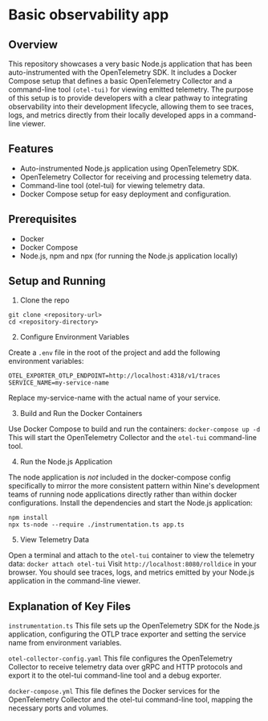 # Basic observability app

## Overview
This repository showcases a very basic Node.js application that has been auto-instrumented with the OpenTelemetry SDK. It includes a Docker Compose setup that defines a basic OpenTelemetry Collector and a command-line tool `(otel-tui)` for viewing emitted telemetry. The purpose of this setup is to provide developers with a clear pathway to integrating observability into their development lifecycle, allowing them to see traces, logs, and metrics directly from their locally developed apps in a command-line viewer.

## Features
* Auto-instrumented Node.js application using OpenTelemetry SDK.
* OpenTelemetry Collector for receiving and processing telemetry data.
* Command-line tool (otel-tui) for viewing telemetry data.
* Docker Compose setup for easy deployment and configuration.

## Prerequisites
* Docker
* Docker Compose
* Node.js, npm and npx (for running the Node.js application locally)

## Setup and Running

1. Clone the repo
```
git clone <repository-url>
cd <repository-directory>
```
2. Configure Environment Variables

Create a `.env` file in the root of the project and add the following environment variables:
```
OTEL_EXPORTER_OTLP_ENDPOINT=http://localhost:4318/v1/traces
SERVICE_NAME=my-service-name
```
Replace my-service-name with the actual name of your service.

3. Build and Run the Docker Containers

Use Docker Compose to build and run the containers:
`docker-compose up -d`
This will start the OpenTelemetry Collector and the `otel-tui` command-line tool.

4. Run the Node.js Application

The node application is *not* included in the docker-compose config specifically to mirror the more consistent pattern within Nine's development teams of running node applications directly rather than within docker configurations.
Install the dependencies and start the Node.js application:
```
npm install
npx ts-node --require ./instrumentation.ts app.ts
```
5. View Telemetry Data

Open a terminal and attach to the `otel-tui` container to view the telemetry data:
`docker attach otel-tui`
Visit `http://localhost:8080/rolldice` in your browser.
You should see traces, logs, and metrics emitted by your Node.js application in the command-line viewer.

## Explanation of Key Files
`instrumentation.ts`
This file sets up the OpenTelemetry SDK for the Node.js application, configuring the OTLP trace exporter and setting the service name from environment variables.

`otel-collector-config.yaml`
This file configures the OpenTelemetry Collector to receive telemetry data over gRPC and HTTP protocols and export it to the otel-tui command-line tool and a debug exporter.

`docker-compose.yml`
This file defines the Docker services for the OpenTelemetry Collector and the otel-tui command-line tool, mapping the necessary ports and volumes.
